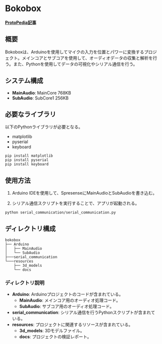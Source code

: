 # Bokobox

[**ProtoPedia記事**](./)
## 概要
Bokoboxは、Arduinoを使用してマイクの入力を位置とパワーに変換するプロジェクト。メインコアとサブコアを使用して、オーディオデータの収集と解析を行う。また、Pythonを使用してデータの可視化やシリアル通信を行う。

## システム構成
- **MainAudio**: MainCore 768KB
- **SubAudio**: SubCore1 256KB

## 必要なライブラリ
以下のPythonライブラリが必要となる。

- matplotlib
- pyserial
- keyboard

```
pip install matplotlib
pip install pyserial
pip install keyboard
```

## 使用方法
1. Arduino IDEを使用して、SpresenseにMainAudioとSubAudioを書き込む。

1. シリアル通信スクリプトを実行することで、アプリが起動される。

```
python serial_communication/serial_communication.py
```

## ディレクトリ構成
```
bokobox
├── Arduino
│   ├── MainAudio
│   └── SubAudio
├───serial_communication
└───resources
    ├── 3d_models
    └── docs
```

### ディレクトリ説明
- **Arduino**: Arduinoプロジェクトのコードが含まれている。
  - **MainAudio**: メインコア用のオーディオ処理コード。
  - **SubAudio**: サブコア用のオーディオ処理コード。
- **serial_communication**: シリアル通信を行うPythonスクリプトが含まれている。
- **resources**: プロジェクトに関連するリソースが含まれている。
  - **3d_models**: 3Dモデルファイル。
  - **docs**: プロジェクトの検証レポート。
